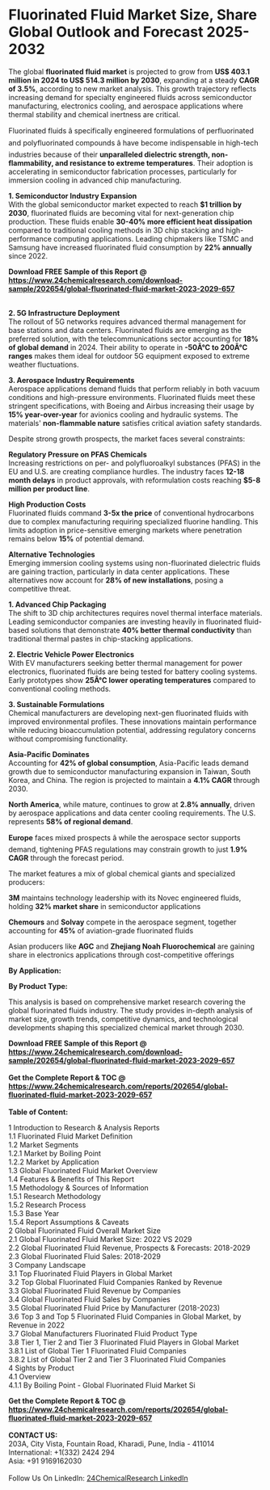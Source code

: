 <h1>Fluorinated Fluid Market Size, Share Global Outlook and Forecast 2025-2032</h1><p>The global <strong>fluorinated fluid market</strong> is projected to grow from <strong>US$ 403.1 million in 2024 to US$ 514.3 million by 2030</strong>, expanding at a steady <strong>CAGR of 3.5%</strong>, according to new market analysis. This growth trajectory reflects increasing demand for specialty engineered fluids across semiconductor manufacturing, electronics cooling, and aerospace applications where thermal stability and chemical inertness are critical.</p><p>Fluorinated fluids â specifically engineered formulations of perfluorinated and polyfluorinated compounds â have become indispensable in high-tech industries because of their <strong>unparalleled dielectric strength, non-flammability, and resistance to extreme temperatures</strong>. Their adoption is accelerating in semiconductor fabrication processes, particularly for immersion cooling in advanced chip manufacturing.</p><p><strong>1. Semiconductor Industry Expansion</strong><br>
With the global semiconductor market expected to reach <strong>$1 trillion by 2030</strong>, fluorinated fluids are becoming vital for next-generation chip production. These fluids enable <strong>30-40% more efficient heat dissipation</strong> compared to traditional cooling methods in 3D chip stacking and high-performance computing applications. Leading chipmakers like TSMC and Samsung have increased fluorinated fluid consumption by <strong>22% annually</strong> since 2022.</p><div><b>Download FREE Sample of this Report @ 
            <a href="https://www.24chemicalresearch.com/download-sample/202654/global-fluorinated-fluid-market-2023-2029-657">
            https://www.24chemicalresearch.com/download-sample/202654/global-fluorinated-fluid-market-2023-2029-657</a></b></div><br><p><strong>2. 5G Infrastructure Deployment</strong><br>
The rollout of 5G networks requires advanced thermal management for base stations and data centers. Fluorinated fluids are emerging as the preferred solution, with the telecommunications sector accounting for <strong>18% of global demand</strong> in 2024. Their ability to operate in <strong>-50Â°C to 200Â°C ranges</strong> makes them ideal for outdoor 5G equipment exposed to extreme weather fluctuations.</p><p><strong>3. Aerospace Industry Requirements</strong><br>
Aerospace applications demand fluids that perform reliably in both vacuum conditions and high-pressure environments. Fluorinated fluids meet these stringent specifications, with Boeing and Airbus increasing their usage by <strong>15% year-over-year</strong> for avionics cooling and hydraulic systems. The materials' <strong>non-flammable nature</strong> satisfies critical aviation safety standards.</p><p>Despite strong growth prospects, the market faces several constraints:</p><p><strong>Regulatory Pressure on PFAS Chemicals</strong><br>
	Increasing restrictions on per- and polyfluoroalkyl substances (PFAS) in the EU and U.S. are creating compliance hurdles. The industry faces <strong>12-18 month delays</strong> in product approvals, with reformulation costs reaching <strong>$5-8 million per product line</strong>.</p><p><strong>High Production Costs</strong><br>
	Fluorinated fluids command <strong>3-5x the price</strong> of conventional hydrocarbons due to complex manufacturing requiring specialized fluorine handling. This limits adoption in price-sensitive emerging markets where penetration remains below <strong>15%</strong> of potential demand.</p><p><strong>Alternative Technologies</strong><br>
	Emerging immersion cooling systems using non-fluorinated dielectric fluids are gaining traction, particularly in data center applications. These alternatives now account for <strong>28% of new installations</strong>, posing a competitive threat.</p><p><strong>1. Advanced Chip Packaging</strong><br>
The shift to 3D chip architectures requires novel thermal interface materials. Leading semiconductor companies are investing heavily in fluorinated fluid-based solutions that demonstrate <strong>40% better thermal conductivity</strong> than traditional thermal pastes in chip-stacking applications.</p><p><strong>2. Electric Vehicle Power Electronics</strong><br>
With EV manufacturers seeking better thermal management for power electronics, fluorinated fluids are being tested for battery cooling systems. Early prototypes show <strong>25Â°C lower operating temperatures</strong> compared to conventional cooling methods.</p><p><strong>3. Sustainable Formulations</strong><br>
Chemical manufacturers are developing next-gen fluorinated fluids with improved environmental profiles. These innovations maintain performance while reducing bioaccumulation potential, addressing regulatory concerns without compromising functionality.</p><p><strong>Asia-Pacific Dominates</strong><br>
Accounting for <strong>42% of global consumption</strong>, Asia-Pacific leads demand growth due to semiconductor manufacturing expansion in Taiwan, South Korea, and China. The region is projected to maintain a <strong>4.1% CAGR</strong> through 2030.</p><p><strong>North America</strong>, while mature, continues to grow at <strong>2.8% annually</strong>, driven by aerospace applications and data center cooling requirements. The U.S. represents <strong>58% of regional demand</strong>.</p><p><strong>Europe</strong> faces mixed prospects â while the aerospace sector supports demand, tightening PFAS regulations may constrain growth to just <strong>1.9% CAGR</strong> through the forecast period.</p><p>The market features a mix of global chemical giants and specialized producers:</p><p><strong>3M</strong> maintains technology leadership with its Novec engineered fluids, holding <strong>32% market share</strong> in semiconductor applications</p><p><strong>Chemours</strong> and <strong>Solvay</strong> compete in the aerospace segment, together accounting for <strong>45%</strong> of aviation-grade fluorinated fluids</p><p>Asian producers like <strong>AGC</strong> and <strong>Zhejiang Noah Fluorochemical</strong> are gaining share in electronics applications through cost-competitive offerings</p><p><strong>By Application:</strong></p><p><strong>By Product Type:</strong></p><p>This analysis is based on comprehensive market research covering the global fluorinated fluids industry. The study provides in-depth analysis of market size, growth trends, competitive dynamics, and technological developments shaping this specialized chemical market through 2030.</p><div><b>Download FREE Sample of this Report @ 
            <a href="https://www.24chemicalresearch.com/download-sample/202654/global-fluorinated-fluid-market-2023-2029-657">
            https://www.24chemicalresearch.com/download-sample/202654/global-fluorinated-fluid-market-2023-2029-657</a></b></div><br><div><b>Get the Complete Report & TOC @ 
            <a href="https://www.24chemicalresearch.com/reports/202654/global-fluorinated-fluid-market-2023-2029-657">
            https://www.24chemicalresearch.com/reports/202654/global-fluorinated-fluid-market-2023-2029-657</a></b></div><br>
            <b>Table of Content:</b><p>1 Introduction to Research & Analysis Reports<br />
    1.1 Fluorinated Fluid Market Definition<br />
    1.2 Market Segments<br />
        1.2.1 Market by Boiling Point<br />
        1.2.2 Market by Application<br />
    1.3 Global Fluorinated Fluid Market Overview<br />
    1.4 Features & Benefits of This Report<br />
    1.5 Methodology & Sources of Information<br />
        1.5.1 Research Methodology<br />
        1.5.2 Research Process<br />
        1.5.3 Base Year<br />
        1.5.4 Report Assumptions & Caveats<br />
2 Global Fluorinated Fluid Overall Market Size<br />
    2.1 Global Fluorinated Fluid Market Size: 2022 VS 2029<br />
    2.2 Global Fluorinated Fluid Revenue, Prospects & Forecasts: 2018-2029<br />
    2.3 Global Fluorinated Fluid Sales: 2018-2029<br />
3 Company Landscape<br />
    3.1 Top Fluorinated Fluid Players in Global Market<br />
    3.2 Top Global Fluorinated Fluid Companies Ranked by Revenue<br />
    3.3 Global Fluorinated Fluid Revenue by Companies<br />
    3.4 Global Fluorinated Fluid Sales by Companies<br />
    3.5 Global Fluorinated Fluid Price by Manufacturer (2018-2023)<br />
    3.6 Top 3 and Top 5 Fluorinated Fluid Companies in Global Market, by Revenue in 2022<br />
    3.7 Global Manufacturers Fluorinated Fluid Product Type<br />
    3.8 Tier 1, Tier 2 and Tier 3 Fluorinated Fluid Players in Global Market<br />
        3.8.1 List of Global Tier 1 Fluorinated Fluid Companies<br />
        3.8.2 List of Global Tier 2 and Tier 3 Fluorinated Fluid Companies<br />
4 Sights by Product<br />
    4.1 Overview<br />
        4.1.1 By Boiling Point - Global Fluorinated Fluid Market Si</p><div><b>Get the Complete Report & TOC @ 
            <a href="https://www.24chemicalresearch.com/reports/202654/global-fluorinated-fluid-market-2023-2029-657">
            https://www.24chemicalresearch.com/reports/202654/global-fluorinated-fluid-market-2023-2029-657</a></b></div><br><b>CONTACT US:</b><br>
            203A, City Vista, Fountain Road, Kharadi, Pune, India - 411014<br>
            International: +1(332) 2424 294<br>
            Asia: +91 9169162030 <br><br>
            Follow Us On LinkedIn: <a href="https://www.linkedin.com/company/24chemicalresearch/">24ChemicalResearch LinkedIn</a>